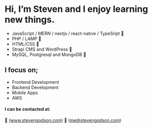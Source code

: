 # Hi, I’m Steven and I enjoy learning new things.

* JavaScript / MERN / nextjs / react-native / TypeSript :blue_heart:
* PHP / LAMP :green_heart:
* HTML/CSS :orange_heart:
* Strapi CMS and WordPress 💙
* MySQL, Postgresql and MongoDB 🖤

## I focus on;

* Frontend Development
* Backend Development
* Mobile Apps
* AWS

#### I can be contacted at:
:house_with_garden: (www.stevengodson.com)
📧 (me@stevengodson.com)
